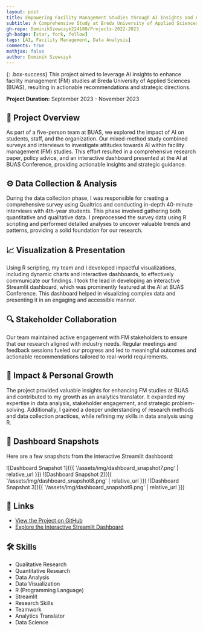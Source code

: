 ```yaml
---
layout: post
title: Empowering Facility Management Studies through AI Insights and Actionable Recommendations
subtitle: A Comprehensive Study at Breda University of Applied Sciences
gh-repo: DominikSzewczyk224180/Projects-2022-2023
gh-badge: [star, fork, follow]
tags: [AI, Facility Management, Data Analysis]
comments: true
mathjax: false
author: Dominik Szewczyk
---
```


{: .box-success}
This project aimed to leverage AI insights to enhance facility management (FM) studies at Breda University of Applied Sciences (BUAS), resulting in actionable recommendations and strategic directions.

**Project Duration:** September 2023 - November 2023

## 🚀 Project Overview

As part of a five-person team at BUAS, we explored the impact of AI on students, staff, and the organization. Our mixed-method study combined surveys and interviews to investigate attitudes towards AI within facility management (FM) studies. This effort resulted in a comprehensive research paper, policy advice, and an interactive dashboard presented at the AI at BUAS Conference, providing actionable insights and strategic guidance.

## ⚙️ Data Collection & Analysis

During the data collection phase, I was responsible for creating a comprehensive survey using Qualtrics and conducting in-depth 40-minute interviews with 4th-year students. This phase involved gathering both quantitative and qualitative data. I preprocessed the survey data using R scripting and performed detailed analyses to uncover valuable trends and patterns, providing a solid foundation for our research.

## 📈 Visualization & Presentation

Using R scripting, my team and I developed impactful visualizations, including dynamic charts and interactive dashboards, to effectively communicate our findings. I took the lead in developing an interactive Streamlit dashboard, which was prominently featured at the AI at BUAS Conference. This dashboard helped in visualizing complex data and presenting it in an engaging and accessible manner.

## 🔍 Stakeholder Collaboration

Our team maintained active engagement with FM stakeholders to ensure that our research aligned with industry needs. Regular meetings and feedback sessions fueled our progress and led to meaningful outcomes and actionable recommendations tailored to real-world requirements.

## 🌟 Impact & Personal Growth

The project provided valuable insights for enhancing FM studies at BUAS and contributed to my growth as an analytics translator. It expanded my expertise in data analysis, stakeholder engagement, and strategic problem-solving. Additionally, I gained a deeper understanding of research methods and data collection practices, while refining my skills in data analysis using R.

## 📸 Dashboard Snapshots

Here are a few snapshots from the interactive Streamlit dashboard:

![Dashboard Snapshot 1]({{ '/assets/img/dashboard_snapshot7.png' | relative_url }})
![Dashboard Snapshot 2]({{ '/assets/img/dashboard_snapshot8.png' | relative_url }})
![Dashboard Snapshot 3]({{ '/assets/img/dashboard_snapshot9.png' | relative_url }})

## 🔗 Links

- [View the Project on GitHub](https://github.com/DominikSzewczyk224180/Projects-2022-2023/tree/main/BUAS_Facility_Management)
- [Explore the Interactive Streamlit Dashboard](https://projects-2023-2024-htqyxiv6mmvbvvq9aoy97w.streamlit.app/)

## 🛠 Skills

- Qualitative Research
- Quantitative Research
- Data Analysis
- Data Visualization
- R (Programming Language)
- Streamlit
- Research Skills
- Teamwork
- Analytics Translator
- Data Science
